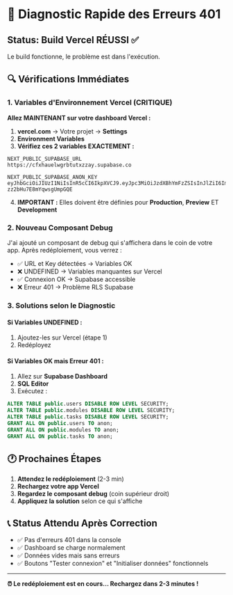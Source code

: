 # 🚨 Diagnostic Rapide des Erreurs 401

## Status: Build Vercel RÉUSSI ✅
Le build fonctionne, le problème est dans l'exécution.

## 🔍 Vérifications Immédiates

### 1. Variables d'Environnement Vercel (CRITIQUE)

**Allez MAINTENANT sur votre dashboard Vercel :**

1. **vercel.com** → Votre projet → **Settings**
2. **Environment Variables**
3. **Vérifiez ces 2 variables EXACTEMENT :**

```
NEXT_PUBLIC_SUPABASE_URL
https://cfxhauelwgrbtutxzzay.supabase.co

NEXT_PUBLIC_SUPABASE_ANON_KEY
eyJhbGciOiJIUzI1NiIsInR5cCI6IkpXVCJ9.eyJpc3MiOiJzdXBhYmFzZSIsInJlZiI6ImNmeGhhdWVsd2dyYnR1dHh6emF5Iiwicm9sZSI6ImFub24iLCJpYXQiOjE3NTE4ODI0MzAsImV4cCI6MjA2NzQ1ODQzMH0.xgM0KuEKJ79P39_zgnNV1-zz2bHu7E8mYqwsgUmpGQE
```

4. **IMPORTANT :** Elles doivent être définies pour **Production**, **Preview** ET **Development**

### 2. Nouveau Composant Debug

J'ai ajouté un composant de debug qui s'affichera dans le coin de votre app.
Après redéploiement, vous verrez :

- ✅ URL et Key détectées → Variables OK
- ❌ UNDEFINED → Variables manquantes sur Vercel
- ✅ Connexion OK → Supabase accessible
- ❌ Erreur 401 → Problème RLS Supabase

### 3. Solutions selon le Diagnostic

#### Si Variables UNDEFINED :
1. Ajoutez-les sur Vercel (étape 1)
2. Redéployez

#### Si Variables OK mais Erreur 401 :
1. Allez sur **Supabase Dashboard**
2. **SQL Editor**
3. Exécutez :
```sql
ALTER TABLE public.users DISABLE ROW LEVEL SECURITY;
ALTER TABLE public.modules DISABLE ROW LEVEL SECURITY;
ALTER TABLE public.tasks DISABLE ROW LEVEL SECURITY;
GRANT ALL ON public.users TO anon;
GRANT ALL ON public.modules TO anon;
GRANT ALL ON public.tasks TO anon;
```

## 🕐 Prochaines Étapes

1. **Attendez le redéploiement** (2-3 min)
2. **Rechargez votre app Vercel**
3. **Regardez le composant debug** (coin supérieur droit)
4. **Appliquez la solution** selon ce qui s'affiche

## 📞 Status Attendu Après Correction

- ✅ Pas d'erreurs 401 dans la console
- ✅ Dashboard se charge normalement
- ✅ Données vides mais sans erreurs
- ✅ Boutons "Tester connexion" et "Initialiser données" fonctionnels

---

**⏰ Le redéploiement est en cours... Rechargez dans 2-3 minutes !**
